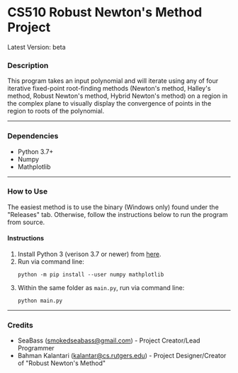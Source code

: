 #  CS510 Robust Newton's Method Project
Latest Version: beta
### Description
This program takes an input polynomial and will iterate using any of four iterative fixed-point root-finding methods (Newton's method, Halley's method, Robust Newton's method, Hybrid Newton's method) on a region in the complex plane to visually display the convergence of points in the region to roots of the polynomial.

---
### Dependencies
* Python 3.7+
* Numpy
* Mathplotlib

---
### How to Use
The easiest method is to use the binary (Windows only) found under the "Releases" tab.  Otherwise, follow the instructions below to run the program from source.

#### Instructions
1. Install Python 3 (verison 3.7 or newer) from [here](https://www.python.org/downloads/).
2. Run via command line:
    ```
    python -m pip install --user numpy mathplotlib
    ```
3. Within the same folder as `main.py`, run via command line:
    ```
    python main.py
    ```

---
### Credits
* SeaBass (smokedseabass@gmail.com) - Project Creator/Lead Programmer
* Bahman Kalantari (kalantar@cs.rutgers.edu) - Project Designer/Creator of "Robust Newton's Method"